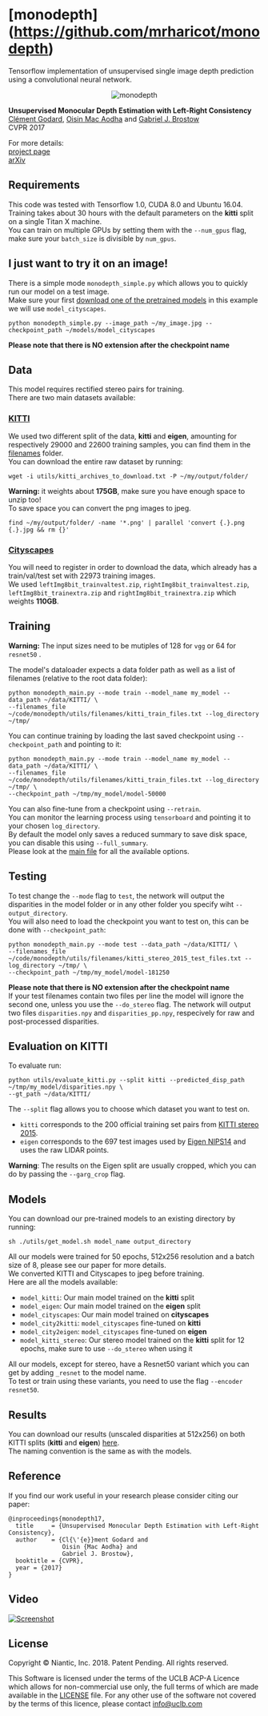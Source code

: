 # [monodepth] (https://github.com/mrharicot/monodepth)
Tensorflow implementation of unsupervised single image depth prediction using a convolutional neural network.

<p align="center">
  <img src="http://visual.cs.ucl.ac.uk/pubs/monoDepth/monodepth_teaser.gif" alt="monodepth">
</p>

**Unsupervised Monocular Depth Estimation with Left-Right Consistency**  
[Clément Godard](http://www0.cs.ucl.ac.uk/staff/C.Godard/), [Oisin Mac Aodha](http://vision.caltech.edu/~macaodha/) and [Gabriel J. Brostow](http://www0.cs.ucl.ac.uk/staff/g.brostow/)  
CVPR 2017

For more details:  
[project page](http://visual.cs.ucl.ac.uk/pubs/monoDepth/)  
[arXiv](https://arxiv.org/abs/1609.03677)

## Requirements
This code was tested with Tensorflow 1.0, CUDA 8.0 and Ubuntu 16.04.  
Training takes about 30 hours with the default parameters on the **kitti** split on a single Titan X machine.  
You can train on multiple GPUs by setting them with the `--num_gpus` flag, make sure your `batch_size` is divisible by `num_gpus`.

## I just want to try it on an image!
There is a simple mode `monodepth_simple.py` which allows you to quickly run our model on a test image.  
Make sure your first [download one of the pretrained models](#models) in this example we will use `model_cityscapes`.
```shell
python monodepth_simple.py --image_path ~/my_image.jpg --checkpoint_path ~/models/model_cityscapes
```
**Please note that there is NO extension after the checkpoint name**  

## Data
This model requires rectified stereo pairs for training.  
There are two main datasets available: 
### [KITTI](http://www.cvlibs.net/datasets/kitti/raw_data.php)
We used two different split of the data, **kitti** and **eigen**, amounting for respectively 29000 and 22600 training samples, you can find them in the [filenames](utils/filenames) folder.  
You can download the entire raw dataset by running:
```shell
wget -i utils/kitti_archives_to_download.txt -P ~/my/output/folder/
```
**Warning:** it weights about **175GB**, make sure you have enough space to unzip too!  
To save space you can convert the png images to jpeg.
```shell
find ~/my/output/folder/ -name '*.png' | parallel 'convert {.}.png {.}.jpg && rm {}'
```

### [Cityscapes](https://www.cityscapes-dataset.com)
You will need to register in order to download the data, which already has a train/val/test set with 22973 training images.  
We used `leftImg8bit_trainvaltest.zip`, `rightImg8bit_trainvaltest.zip`, `leftImg8bit_trainextra.zip` and `rightImg8bit_trainextra.zip` which weights **110GB**.

## Training

**Warning:** The input sizes need to be mutiples of 128 for `vgg` or 64 for `resnet50` . 

The model's dataloader expects a data folder path as well as a list of filenames (relative to the root data folder):  
```shell
python monodepth_main.py --mode train --model_name my_model --data_path ~/data/KITTI/ \
--filenames_file ~/code/monodepth/utils/filenames/kitti_train_files.txt --log_directory ~/tmp/
```
You can continue training by loading the last saved checkpoint using `--checkpoint_path` and pointing to it:  
```shell
python monodepth_main.py --mode train --model_name my_model --data_path ~/data/KITTI/ \
--filenames_file ~/code/monodepth/utils/filenames/kitti_train_files.txt --log_directory ~/tmp/ \
--checkpoint_path ~/tmp/my_model/model-50000
```
You can also fine-tune from a checkpoint using `--retrain`.  
You can monitor the learning process using `tensorboard` and pointing it to your chosen `log_directory`.  
By default the model only saves a reduced summary to save disk space, you can disable this using `--full_summary`.  
Please look at the [main file](monodepth_main.py) for all the available options.

## Testing  
To test change the `--mode` flag to `test`, the network will output the disparities in the model folder or in any other folder you specify wiht `--output_directory`.  
You will also need to load the checkpoint you want to test on, this can be done with `--checkpoint_path`:  
```shell
python monodepth_main.py --mode test --data_path ~/data/KITTI/ \
--filenames_file ~/code/monodepth/utils/filenames/kitti_stereo_2015_test_files.txt --log_directory ~/tmp/ \
--checkpoint_path ~/tmp/my_model/model-181250
```
**Please note that there is NO extension after the checkpoint name**  
If your test filenames contain two files per line the model will ignore the second one, unless you use the `--do_stereo` flag.
The network will output two files `disparities.npy` and `disparities_pp.npy`, respecively for raw and post-processed disparities.

## Evaluation on KITTI
To evaluate run:  
```shell
python utils/evaluate_kitti.py --split kitti --predicted_disp_path ~/tmp/my_model/disparities.npy \
--gt_path ~/data/KITTI/
```
The `--split` flag allows you to choose which dataset you want to test on.  
* `kitti` corresponds to the 200 official training set pairs from [KITTI stereo 2015](http://www.cvlibs.net/datasets/kitti/eval_scene_flow.php?benchmark=stereo).  
* `eigen` corresponds to the 697 test images used by [Eigen NIPS14](http://www.cs.nyu.edu/~deigen/depth/) and uses the raw LIDAR points.

**Warning**: The results on the Eigen split are usually cropped, which you can do by passing the `--garg_crop` flag.

## Models
You can download our pre-trained models to an existing directory by running:  
```shell
sh ./utils/get_model.sh model_name output_directory
```
All our models were trained for 50 epochs, 512x256 resolution and a batch size of 8, please see our paper for more details.  
We converted KITTI and Cityscapes to jpeg before training.  
Here are all the models available:
* `model_kitti`: Our main model trained on the **kitti** split
* `model_eigen`: Our main model trained on the **eigen** split
* `model_cityscapes`: Our main model trained on **cityscapes**
* `model_city2kitti`: `model_cityscapes` fine-tuned on **kitti**
* `model_city2eigen`: `model_cityscapes` fine-tuned on **eigen**
* `model_kitti_stereo`: Our stereo model trained on the **kitti** split for 12 epochs, make sure to use `--do_stereo` when using it

All our models, except for stereo, have a Resnet50 variant which you can get by adding `_resnet` to the model name.  
To test or train using these variants, you need to use the flag `--encoder resnet50`.

## Results
You can download our results (unscaled disparities at 512x256) on both KITTI splits (**kitti** and **eigen**) [here](http://visual.cs.ucl.ac.uk/pubs/monoDepth/results/).  
The naming convention is the same as with the models.

## Reference
If you find our work useful in your research please consider citing our paper:
```
@inproceedings{monodepth17,
  title     = {Unsupervised Monocular Depth Estimation with Left-Right Consistency},
  author    = {Cl{\'{e}}ment Godard and
               Oisin {Mac Aodha} and
               Gabriel J. Brostow},
  booktitle = {CVPR},
  year = {2017}
}
```

## Video
[![Screenshot](https://img.youtube.com/vi/go3H2gU-Zck/0.jpg)](https://www.youtube.com/watch?v=go3H2gU-Zck)

## License
Copyright © Niantic, Inc. 2018. Patent Pending.
All rights reserved.

This Software is licensed under the terms of the UCLB ACP-A Licence which allows for non-commercial use only, the full terms of which are made available in the [LICENSE](LICENSE) file. For any other use of the software not covered by the terms of this licence, please contact info@uclb.com
